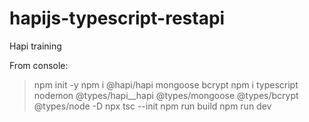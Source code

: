 # hapijs-typescript-restapi
Hapi training

From console:
> npm init -y
> npm i @hapi/hapi mongoose bcrypt
> npm i typescript nodemon @types/hapi__hapi @types/mongoose @types/bcrypt @types/node -D
> npx tsc --init
> npm run build
> npm run dev
